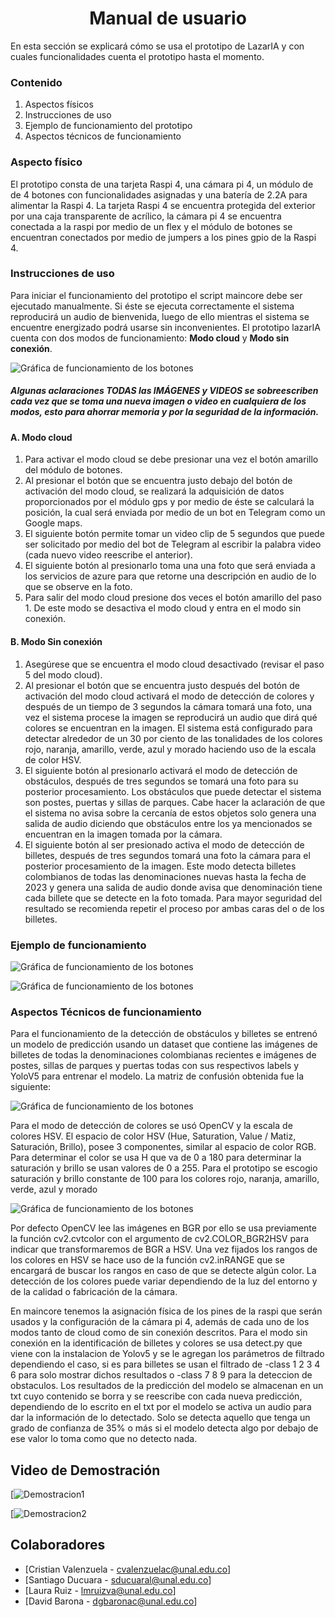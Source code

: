 <h1 align="center">Manual de usuario  </h1>

En esta sección se explicará cómo se usa el prototipo de LazarIA y con cuales funcionalidades cuenta el prototipo hasta el momento. 

<h3>Contenido </h3>

1. Aspectos físicos 
2. Instrucciones de uso 
3. Ejemplo de funcionamiento del prototipo
4. Aspectos técnicos de funcionamiento

<h3>Aspecto físico</h3> 

El prototipo consta de una tarjeta Raspi 4, una cámara pi 4, un módulo de de 4 botones con funcionalidades asignadas y  una batería de 2.2A para alimentar la Raspi 4.  La tarjeta Raspi 4 se encuentra protegida del exterior por una caja transparente de acrílico, la cámara pi 4 se encuentra conectada a la raspi por medio de un flex y el módulo de botones se encuentran conectados por medio de jumpers a los pines gpio de la Raspi 4.

<h3>Instrucciones de uso</h3>

Para iniciar el funcionamiento del prototipo el script maincore debe ser ejecutado manualmente. Si éste se ejecuta correctamente el sistema reproducirá un audio de bienvenida, luego de ello mientras el sistema se encuentre energizado podrá usarse sin inconvenientes. El prototipo lazarIA cuenta con dos modos de funcionamiento: **Modo cloud** y **Modo sin conexión**.

![Gráfica de funcionamiento de los botones](https://raw.githubusercontent.com/SantiagoDucuaraL/proyecto_LazarIA/main/Captura.PNG)

<h5>Algunas aclaraciones TODAS las IMÁGENES y VIDEOS se sobreescriben cada vez que se toma una nueva imagen o video en cualquiera de los modos, esto para ahorrar memoria y por la seguridad de la información.</h5>

<h4>A. Modo cloud </h4>

1. Para activar el modo cloud se debe presionar una vez el botón amarillo del módulo de botones. 
2. Al presionar el botón que se encuentra justo debajo del botón de activación del modo cloud, se realizará la adquisición de datos proporcionados por el módulo gps y por medio de éste se calculará la posición, la cual será enviada por medio de un bot en Telegram como un Google maps. 
3. El siguiente botón permite tomar un video clip de 5 segundos que puede ser solicitado por medio del  bot de Telegram al escribir la palabra video (cada nuevo video reescribe el anterior). 
4. El siguiente botón al presionarlo toma una una foto que será enviada a los servicios de azure para que retorne una descripción en audio de lo que se observe en la foto.
5. Para salir del modo cloud presione dos veces el botón amarillo del paso 1. De este modo se desactiva el modo cloud y entra en el modo sin conexión.

<h4>B. Modo Sin conexión </h4>
  
1. Asegúrese que se encuentra el modo cloud desactivado (revisar el paso 5 del modo cloud).
2. Al presionar el botón que se encuentra justo después del botón de activación del modo cloud activará el modo de detección de colores y después de un tiempo de 3 segundos la cámara tomará una foto, una vez el sistema procese la imagen se reproducirá un audio que dirá qué colores se encuentran en la imagen. El sistema está configurado para detectar alrededor de un 30 por ciento de las tonalidades de los colores rojo, naranja, amarillo, verde, azul  y morado haciendo uso de la escala de color HSV.
3. El siguiente botón al presionarlo activará el modo de detección de obstáculos, después de tres segundos se tomará una foto para su posterior procesamiento. Los obstáculos que puede detectar el sistema son postes, puertas y sillas de parques. Cabe hacer la aclaración de que el sistema no avisa sobre la cercanía de estos objetos solo genera una salida de audio diciendo que obstáculos entre los ya mencionados se encuentran en la imagen tomada por la cámara. 
4. El siguiente botón al ser presionado activa el modo de detección de billetes, después de tres segundos tomará una foto la cámara para el posterior procesamiento de la imagen. Este modo detecta billetes colombianos de todas las denominaciones nuevas hasta la fecha de 2023 y genera una salida de audio donde avisa que denominación tiene cada billete que se detecte en la foto tomada. Para mayor seguridad del resultado se recomienda repetir el proceso por ambas caras del o de los billetes.

<h3>Ejemplo de funcionamiento</h3>

![Gráfica de funcionamiento de los botones](https://raw.githubusercontent.com/SantiagoDucuaraL/proyecto_LazarIA/main/Captura2.PNG)

![Gráfica de funcionamiento de los botones](https://raw.githubusercontent.com/SantiagoDucuaraL/proyecto_LazarIA/main/Captura3.PNG)

<h3>Aspectos Técnicos de funcionamiento</h3>

Para el funcionamiento de la detección de obstáculos y billetes se entrenó un modelo de predicción usando un dataset que contiene las imágenes de billetes de todas la denominaciones colombianas recientes e imágenes de postes, sillas de parques y puertas todas con sus respectivos labels y YoloV5 para entrenar el modelo. La matriz de confusión obtenida fue la siguiente:

 ![Gráfica de funcionamiento de los botones](https://raw.githubusercontent.com/SantiagoDucuaraL/proyecto_LazarIA/main/Captura4.PNG)

Para el modo de detección de colores se usó OpenCV y la escala de colores HSV.  El espacio de color HSV (Hue, Saturation, Value / Matiz, Saturación, Brillo), posee 3 componentes, similar al espacio de color RGB. Para determinar el color se usa H que va de 0 a 180 para determinar la saturación y brillo se usan valores de 0 a 255. Para el prototipo se escogio saturación y brillo constante de 100 para los colores rojo, naranja, amarillo, verde, azul y morado

 ![Gráfica de funcionamiento de los botones](https://raw.githubusercontent.com/SantiagoDucuaraL/proyecto_LazarIA/main/Captura5.PNG)

Por defecto OpenCV lee las imágenes en BGR por ello se usa previamente la función cv2.cvtcolor con el argumento de cv2.COLOR_BGR2HSV para indicar que transformaremos de BGR a HSV. Una vez fijados los rangos de los colores en HSV se hace uso de la función cv2.inRANGE que se encargará de buscar los rangos en caso de que se detecte algún color. La detección de los colores puede variar dependiendo de la luz del entorno y de la calidad o fabricación de la cámara.

En maincore tenemos la asignación física de los pines de la raspi que serán usados y la configuración  de la cámara pi 4, además de cada uno de los modos tanto de cloud como de sin conexión descritos. Para el modo sin conexión en la identificación de billetes y colores se usa detect.py que viene con la instalacion de Yolov5 y se le agregan los parámetros de filtrado dependiendo el caso, si es para billetes se usan el filtrado de -class 1 2 3 4 6 para solo mostrar dichos resultados o -class 7 8 9 para la deteccion de obstaculos. Los resultados de la predicción del modelo se almacenan en un txt cuyo contenido se borra y se reescribe con cada nueva predicción, dependiendo de lo escrito en el txt por el modelo se activa un audio para dar la información de lo detectado. Solo se detecta aquello que tenga un grado de confianza de 35% o más si el modelo detecta algo por debajo de ese valor lo toma como que no detecto nada.


## Video de Demostración

[![Demostracion1](https://drive.google.com/file/d/1xnOYb0NdHL_M0KU_QkBQDQfN_kRzK3db/view?usp=sharing)

[![Demostracion2](https://drive.google.com/file/d/1RVlavPIR6fHmZ_OASmoGmK2F1qNgCa6a/view?usp=sharing)



## Colaboradores

- [Cristian Valenzuela - cvalenzuelac@unal.edu.co]
- [Santiago Ducuara - sducuaral@unal.edu.co]
- [Laura Ruiz - lmruizva@unal.edu.co]
- [David Barona - dgbaronac@unal.edu.co]
